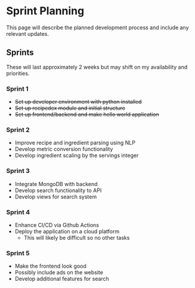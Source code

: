 # Sprint Planning

This page will describe the planned development process and include any relevant updates.

## Sprints

These will last approximately 2 weeks but may shift on my availability and priorities.

### Sprint 1

* ~~Set up developer environment with python installed~~
* ~~Set up recipedex module and initial structure~~
* ~~Set up frontend/backend and make hello world application~~

### Sprint 2

* Improve recipe and ingredient parsing using NLP
* Develop metric conversion functionality
* Develop ingredient scaling by the servings integer

### Sprint 3

* Integrate MongoDB with backend
* Develop search functionality to API
* Develop views for search system

### Sprint 4

* Enhance CI/CD via Github Actions
* Deploy the application on a cloud platform
  * This will likely be difficult so no other tasks

### Sprint 5

* Make the frontend look good
* Possibly include ads on the website
* Develop additional features for search
